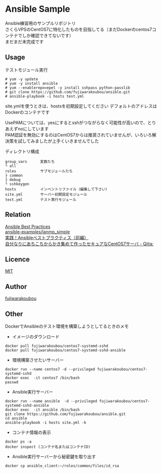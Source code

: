 # Ansible Sample

Ansible練習用のサンプルリポジトリ  
さくらVPSのCentOS7に特化したものを目指してる（まだDockerのcentos7コンテナでしか確認できてないです）  
まだまだ未完成です  

## Usage

テストモジュール実行

```
# yum -y update
# yum -y install ansible
# yum --enablerepo=epel -y install sshpass python-passlib
# git clone https://github.com/fujiwarakoubou/ansible.git
# ansible-playbook -i hosts test.yml
```

site.ymlを使うときは、hostsを初期設定してください
デフォルトのアドレスはDockerのコンテナです  
  
UsePAMについては、yesにするとsshがつながらなく可能性が高いので、とりあえずnoにしています  
PAM認証を無効にするのはCentOS7からは推奨されていませんが、いろいろ解決策を試してみましたが上手くいきませんでした  

ディレクトリ構成

```
group_vars      変数たち  
└ all
roles           サブモジュールたち
├ common       
├ debug        
└ sshkeygen    
hosts           インベントリファイル（編集して下さい）
site.yml        サーバー初期設定モジュール
test.yml        テスト実行モジュール
```

## Relation

[Ansible Best Practices](http://docs.ansible.com/ansible/playbooks_best_practices.html)  
[ansible-examples/lanmp_simple](https://github.com/ansible/ansible-examples/tree/master/lamp_simple)  
[実践！Ansibleベストプラクティス（前編）](http://knowledge.sakura.ad.jp/tech/3084/)  
[自分なりにあちこちからかき集めて作ったセキュアなCentOS7サーバ - Qiita:](http://qiita.com/KurokoSin/items/51e79657f1f2104cf607)  

## Licence

[MIT](https://github.com/fujiwarakoubou/readme/blob/master/MIT)

## Author

[fujiwarakoubou](https://github.com/fujiwarakoubou)


## Other

DockerでAnsibleのテスト環境を構築しようとしてるときのメモ  

* イメージのダウンロード

```
docker pull fujiwarakoubou/centos7-systemd-sshd
docker pull fujiwarakoubou/centos7-systemd-sshd-ansible
```

* 環境構築させたいサーバー

```
docker run --name centos7 -d --privileged fujiwarakoubou/centos7-systemd-sshd
docker exec  -it centos7 /bin/bash
passwd
```

* Ansible実行サーバー

```
docker run --name ansible  -d --privileged fujiwarakoubou/centos7-systemd-sshd-ansible
docker exec  -it ansible /bin/bash
git clone https://github.com/fujiwarakoubou/ansible.git
cd ansible
ansible-playbook -i hosts site.yml -k
```

* コンテナ情報の表示  

```
docker ps -a
docker inspect (コンテナ名またはコンテナID)
```


* Ansible実行サーバーから秘密鍵を取り出す  

```
docker cp ansible_client:~/roles/common/files/id_rsa
```

